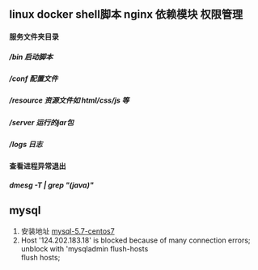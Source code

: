 ## linux  docker   shell脚本  nginx 依赖模块  权限管理    
#### 服务文件夹目录
##### /bin  启动脚本  
##### /conf  配置文件  
##### /resource 资源文件如 html/css/js 等  
##### /server  运行的jar包  
##### /logs 日志  

#### 查看进程异常退出
##### dmesg -T | grep "(java)"

## mysql
1. 安装地址 [mysql-5.7-centos7](https://www.linuxidc.com/Linux/2016-06/132676.htm)  
2. Host '124.202.183.18' is blocked because of many connection errors; unblock with 'mysqladmin flush-hosts  
flush hosts;
